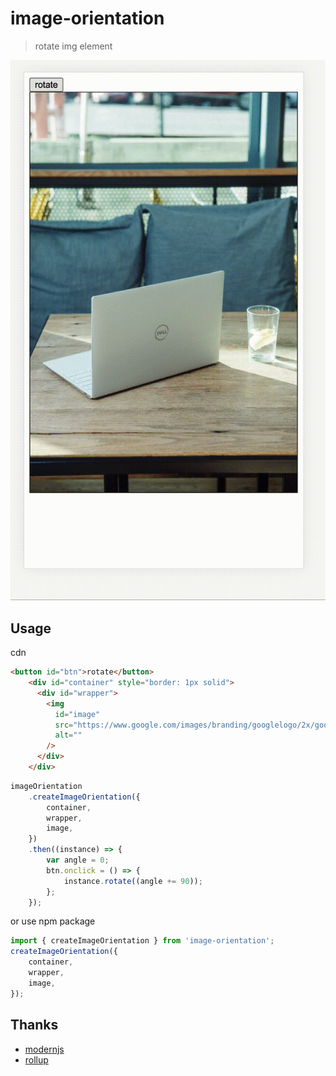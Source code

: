 # image-orientation

> rotate img element

![e.gif](./example/e.gif)

## Usage

cdn
```html
<button id="btn">rotate</button>
    <div id="container" style="border: 1px solid">
      <div id="wrapper">
        <img
          id="image"
          src="https://www.google.com/images/branding/googlelogo/2x/googlelogo_color_92x30dp.png"
          alt=""
        />
      </div>
    </div>
```
```javascript
imageOrientation
    .createImageOrientation({
        container,
        wrapper,
        image,
    })
    .then((instance) => {
        var angle = 0;
        btn.onclick = () => {
            instance.rotate((angle += 90));
        };
    });
```

or use npm package

```javascript
import { createImageOrientation } from 'image-orientation';
createImageOrientation({
    container,
    wrapper,
    image,
});
```

## Thanks

- [modernjs](https://github.com/modern-js-dev/modern.js)
- [rollup](https://github.com/rollup/rollup)
